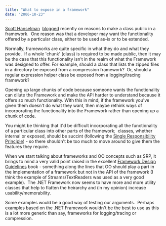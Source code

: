 ```yaml
---
title: "What to expose in a framework"
date: "2006-10-23"
---
```


[Scott Hanselman](http://www.hanselman.com/)  [blogged](http://www.hanselman.com/blog/IsThereAGoodReasonToMarkAClassPublic.aspx) recently on reasons to make a class public in a framework.  One reason was that a developer may want the functionality offered by a particular class, either to be used as-is or to be extended.

Normally, frameworks are quite specific in what they do and what they provide.  If a whole 'chunk' (class) is required to be made public, then it may be the case that this functionality isn't in the realm of what the Framework was designed to offer. For example, should a class that lists the zipped files in a directory be exposed from a compression framework?  Or, should a regular expression helper class be exposed from a logging/tracing framework?

Opening up large chunks of code because someone wants the functionality can dilute the Framework and make the API harder to understand because it offers so much functionality. With this in mind, if the framework you've given them doesn't do what they want, then maybe rethink ways of incorporating the functionality into the Framework rather than opening up a chunk of code.

You might be thinking that it'd be difficult incorporating all the functionality of a particular class into other parts of the framework;  classes, whether internal or exposed, should be succint (following the [Single Responsibility Principle](http://en.wikipedia.org/wiki/Single_responsibility_principle)) - so there shouldn't be too much to move around to give them the features they require.

When we start talking about frameworks and OO concepts such as SRP, it brings to mind a very valid point raised in the excellent [Framework Design Guidelines](http://www.amazon.com/Framework-Design-Guidelines-Conventions-Development/dp/0321246756) book - something along the lines that OO should play a part in the implementation of a framework but not in the API of the framework (I think the example of Streams/TextReaders was used as a very good example).  The .NET Framework now seems to have more and more utility classes that help to flatten the heirarchy and (in my opinion) increase usability/memorability.

Some examples would be a good way of testing our arguments.  Perhaps examples based on the .NET Framework wouldn't be the best to use as this is a lot more generic than say, frameworks for logging/tracing or compression.
